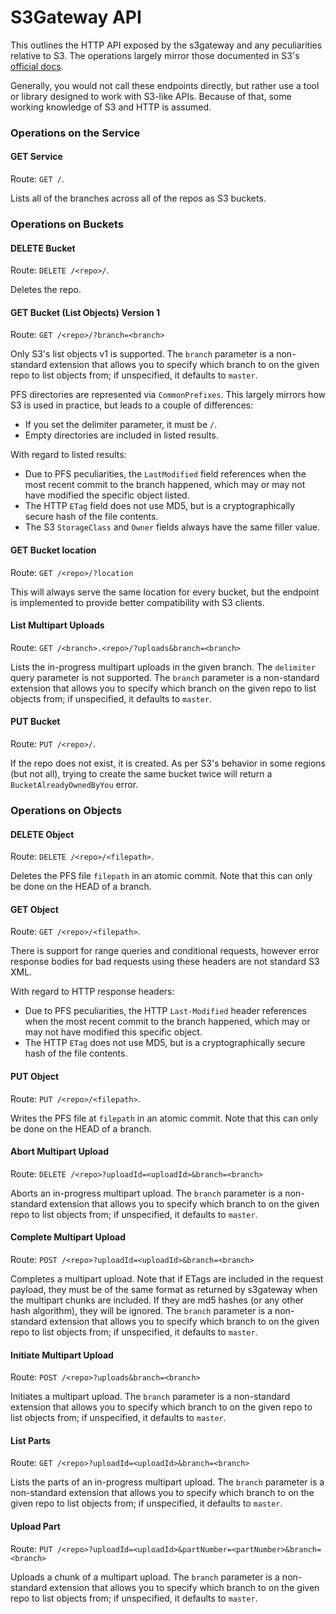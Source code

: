 # S3Gateway API

This outlines the HTTP API exposed by the s3gateway and any peculiarities
relative to S3. The operations largely mirror those documented in S3's
[official docs](https://docs.aws.amazon.com/AmazonS3/latest/API/Welcome.html).

Generally, you would not call these endpoints directly, but rather use a
tool or library designed to work with S3-like APIs. Because of that, some
working knowledge of S3 and HTTP is assumed.

### Operations on the Service

#### GET Service

Route: `GET /`.

Lists all of the branches across all of the repos as S3 buckets.

### Operations on Buckets

#### DELETE Bucket

Route: `DELETE /<repo>/`.

Deletes the repo.

#### GET Bucket (List Objects) Version 1

Route: `GET /<repo>/?branch=<branch>`

Only S3's list objects v1 is supported. The `branch` parameter is a
non-standard extension that allows you to specify which branch to on the given
repo to list objects from; if unspecified, it defaults to `master`.

PFS directories are represented via `CommonPrefixes`. This largely mirrors how
S3 is used in practice, but leads to a couple of differences:
* If you set the delimiter parameter, it must be `/`.
* Empty directories are included in listed results.

With regard to listed results:
* Due to PFS peculiarities, the `LastModified` field references when the most
recent commit to the branch happened, which may or may not have modified the
specific object listed.
* The HTTP `ETag` field does not use MD5, but is a cryptographically secure
hash of the file contents.
* The S3 `StorageClass` and `Owner` fields always have the same filler value.

#### GET Bucket location

Route: `GET /<repo>/?location`

This will always serve the same location for every bucket, but the endpoint is
implemented to provide better compatibility with S3 clients.

#### List Multipart Uploads

Route: `GET /<branch>.<repo>/?uploads&branch=<branch>`

Lists the in-progress multipart uploads in the given branch. The `delimiter`
query parameter is not supported. The `branch` parameter is a non-standard
extension that allows you to specify which branch on the given repo to
list objects from; if unspecified, it defaults to `master`.

#### PUT Bucket

Route: `PUT /<repo>/`.

If the repo does not exist, it is created. As per S3's behavior in some
regions (but not all), trying to create the same bucket twice will return a
`BucketAlreadyOwnedByYou` error.

### Operations on Objects

#### DELETE Object

Route: `DELETE /<repo>/<filepath>`.

Deletes the PFS file `filepath` in an atomic commit. Note that this can only
be done on the HEAD of a branch.

#### GET Object

Route: `GET /<repo>/<filepath>`.

There is support for range queries and conditional requests, however error
response bodies for bad requests using these headers are not standard S3 XML.

With regard to HTTP response headers:
* Due to PFS peculiarities, the HTTP `Last-Modified` header references when
the most recent commit to the branch happened, which may or may not have
modified this specific object.
* The HTTP `ETag` does not use MD5, but is a cryptographically secure hash of
the file contents.

#### PUT Object

Route: `PUT /<repo>/<filepath>`.

Writes the PFS file at `filepath` in an atomic commit. Note that this can only
be done on the HEAD of a branch.

#### Abort Multipart Upload

Route: `DELETE /<repo>?uploadId=<uploadId>&branch=<branch>`

Aborts an in-progress multipart upload. The `branch` parameter is a
non-standard extension that allows you to specify which branch to on the given
repo to list objects from; if unspecified, it defaults to `master`.

#### Complete Multipart Upload

Route: `POST /<repo>?uploadId=<uploadId>&branch=<branch>`

Completes a multipart upload. Note that if ETags are included in the request
payload, they must be of the same format as returned by s3gateway when the
multipart chunks are included. If they are md5 hashes (or any other hash
algorithm), they will be ignored. The `branch` parameter is a non-standard
extension that allows you to specify which branch to on the given repo to list
objects from; if unspecified, it defaults to `master`.

#### Initiate Multipart Upload

Route: `POST /<repo>?uploads&branch=<branch>`

Initiates a multipart upload. The `branch` parameter is a non-standard
extension that allows you to specify which branch to on the given repo to list
objects from; if unspecified, it defaults to `master`.

#### List Parts

Route: `GET /<repo>?uploadId=<uploadId>&branch=<branch>`

Lists the parts of an in-progress multipart upload. The `branch` parameter is
a non-standard extension that allows you to specify which branch to on the
given repo to list objects from; if unspecified, it defaults to `master`.

#### Upload Part

Route: `PUT /<repo>?uploadId=<uploadId>&partNumber=<partNumber>&branch=<branch>`

Uploads a chunk of a multipart upload. The `branch` parameter is a
non-standard extension that allows you to specify which branch to on the given
repo to list objects from; if unspecified, it defaults to `master`.
